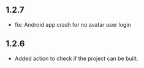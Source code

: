 ## 1.2.7

* fix: Android app crash for no avatar user login

## 1.2.6

* Added action to check if the project can be built.
